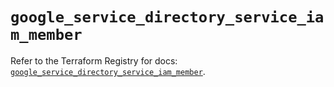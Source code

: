 # `google_service_directory_service_iam_member`

Refer to the Terraform Registry for docs: [`google_service_directory_service_iam_member`](https://registry.terraform.io/providers/hashicorp/google-beta/6.11.1/docs/resources/google_service_directory_service_iam_member).
